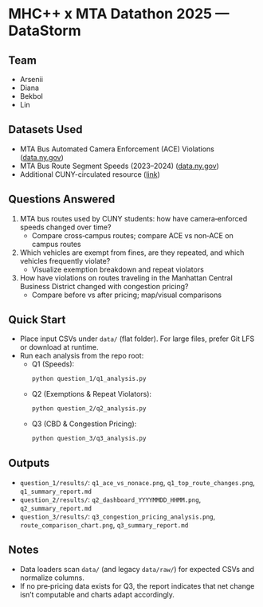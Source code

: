 # MHC++ x MTA Datathon 2025 — DataStorm

## Team

- Arsenii
- Diana
- Bekbol
- Lin

## Datasets Used

- MTA Bus Automated Camera Enforcement (ACE) Violations ([data.ny.gov](https://data.ny.gov/Transportation/MTA-Bus-Automated-Camera-Enforcement-Violations-Be/kh8p-hcbm/about_data))
- MTA Bus Route Segment Speeds (2023–2024) ([data.ny.gov](https://data.ny.gov/Transportation/MTA-Bus-Route-Segment-Speeds-2023-2024/58t6-89vi/about_data))
- Additional CUNY-circulated resource ([link](https://cuny.us10.list-manage.com/track/click?u=216b1617c48eebdeb97773f8c&id=e460bceea7&e=dec3d052e0))

## Questions Answered

1. MTA bus routes used by CUNY students: how have camera‑enforced speeds changed over time?
   - Compare cross‑campus routes; compare ACE vs non‑ACE on campus routes
2. Which vehicles are exempt from fines, are they repeated, and which vehicles frequently violate?
   - Visualize exemption breakdown and repeat violators
3. How have violations on routes traveling in the Manhattan Central Business District changed with congestion pricing?
   - Compare before vs after pricing; map/visual comparisons

## Quick Start

- Place input CSVs under `data/` (flat folder). For large files, prefer Git LFS or download at runtime.
- Run each analysis from the repo root:
  - Q1 (Speeds):
    ```bash
    python question_1/q1_analysis.py
    ```
  - Q2 (Exemptions & Repeat Violators):
    ```bash
    python question_2/q2_analysis.py
    ```
  - Q3 (CBD & Congestion Pricing):
    ```bash
    python question_3/q3_analysis.py
    ```

## Outputs

- `question_1/results/`: `q1_ace_vs_nonace.png`, `q1_top_route_changes.png`, `q1_summary_report.md`
- `question_2/results/`: `q2_dashboard_YYYYMMDD_HHMM.png`, `q2_summary_report.md`
- `question_3/results/`: `q3_congestion_pricing_analysis.png`, `route_comparison_chart.png`, `q3_summary_report.md`

## Notes

- Data loaders scan `data/` (and legacy `data/raw/`) for expected CSVs and normalize columns.
- If no pre‑pricing data exists for Q3, the report indicates that net change isn’t computable and charts adapt accordingly.

